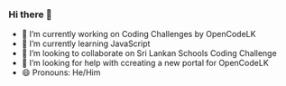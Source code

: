 ### Hi there 👋


- 🔭 I’m currently working on Coding Challenges by OpenCodeLK
- 🌱 I’m currently learning JavaScript
- 👯 I’m looking to collaborate on Sri Lankan Schools Coding Challenge
- 🤔 I’m looking for help with ccreating a new portal for OpenCodeLK
- 😄 Pronouns: He/Him


